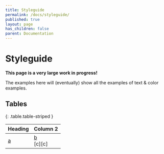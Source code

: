 ```yaml
---
title: Styleguide
permalink: /docs/styleguide/
published: true
layout: page
has_children: false
parent: Documentation
---
```


# Styleguide

**This page is a very large work in progress!**

The examples here will (eventually) show all the examples of text & color examples.


## Tables

{: .table.table-striped }

| Heading | Column 2 |
|---------|----------|
| [a](/)  | [b](/) <br> [c][c] |
